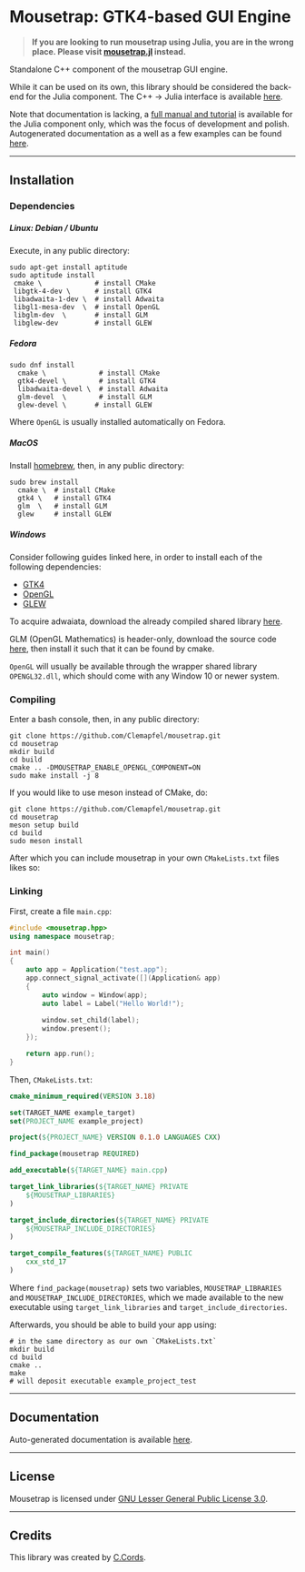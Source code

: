 # Mousetrap: GTK4-based GUI Engine

> **If you are looking to run mousetrap using Julia, you are in the wrong place. Please visit [mousetrap.jl](https://github.com/Clemapfel/mousetrap.jl) instead.**

Standalone C++ component of the mousetrap GUI engine. 

While it can be used on its own, this library should be considered the back-end for the Julia component. The C++ -> Julia interface is available [here](https://github.com/Clemapfel/mousetrap_julia_binding/).

Note that documentation is lacking, a [full manual and tutorial](https://clemens-cords.com/mousetrap) is available for the Julia component only, which was the focus of development and polish. Autogenerated documentation as a well as a few examples can be found [here](https://clemens-cords.com/mousetrap_cpp).

---

## Installation

### Dependencies

##### Linux: Debian / Ubuntu

Execute, in any public directory:

```shell
sudo apt-get install aptitude   
sudo aptitude install 
 cmake \             # install CMake
 libgtk-4-dev \      # install GTK4
 libadwaita-1-dev \  # install Adwaita
 libgl1-mesa-dev  \  # install OpenGL
 libglm-dev  \       # install GLM
 libglew-dev         # install GLEW
```

##### Fedora

```shell
sudo dnf install 
  cmake \             # install CMake
  gtk4-devel \        # install GTK4
  libadwaita-devel \  # install Adwaita
  glm-devel  \        # install GLM
  glew-devel \       # install GLEW
```

Where `OpenGL` is usually installed automatically on Fedora.

##### MacOS

Install [homebrew](https://brew.sh/), then, in any public directory:

```shell
sudo brew install 
  cmake \  # install CMake
  gtk4 \   # install GTK4
  glm  \   # install GLM
  glew     # install GLEW
```

##### Windows

Consider following guides linked here, in order to install each of the following dependencies:

+ [GTK4](https://www.gtk.org/docs/installations/windows)
+ [OpenGL](https://medium.com/swlh/setting-opengl-for-windows-d0b45062caf)
+ [GLEW](https://glew.sourceforge.net/install.html)

To acquire adwaiata, download the already compiled shared library [here](https://github.com/JuliaBinaryWrappers/libadwaita_jll.jl/releases/).

GLM (OpenGL Mathematics) is header-only, download the source code [here](https://github.com/g-truc/glm), then install it such that it can be found by cmake.

`OpenGL` will usually be available through the wrapper shared library `OPENGL32.dll`, which should come with any Window 10 or newer system.

### Compiling

Enter a bash console, then, in any public directory:

```shell
git clone https://github.com/Clemapfel/mousetrap.git
cd mousetrap
mkdir build
cd build
cmake .. -DMOUSETRAP_ENABLE_OPENGL_COMPONENT=ON
sudo make install -j 8
```

If you would like to use meson instead of CMake, do:

```shell
git clone https://github.com/Clemapfel/mousetrap.git
cd mousetrap
meson setup build
cd build
sudo meson install
```

After which you can include mousetrap in your own `CMakeLists.txt` files likes so:

### Linking 

First, create a file `main.cpp`:

```cpp
#include <mousetrap.hpp>
using namespace mousetrap;

int main()
{
    auto app = Application("test.app");
    app.connect_signal_activate([](Application& app)
    {
        auto window = Window(app);
        auto label = Label("Hello World!");
        
        window.set_child(label);
        window.present();
    });

    return app.run();
}
```

Then, `CMakeLists.txt`:

```cmake
cmake_minimum_required(VERSION 3.18)

set(TARGET_NAME example_target)
set(PROJECT_NAME example_project)

project(${PROJECT_NAME} VERSION 0.1.0 LANGUAGES CXX)

find_package(mousetrap REQUIRED)

add_executable(${TARGET_NAME} main.cpp)

target_link_libraries(${TARGET_NAME} PRIVATE
    ${MOUSETRAP_LIBRARIES}
)

target_include_directories(${TARGET_NAME} PRIVATE
    ${MOUSETRAP_INCLUDE_DIRECTORIES}
)

target_compile_features(${TARGET_NAME} PUBLIC
    cxx_std_17
)
```

Where `find_package(mousetrap)` sets two variables, `MOUSETRAP_LIBRARIES` and `MOUSETRAP_INCLUDE_DIRECTORIES`, which we made available to the new executable using `target_link_libraries` and `target_include_directories`.

Afterwards, you should be able to build your app using:

```shell
# in the same directory as our own `CMakeLists.txt`
mkdir build
cd build
cmake ..
make
# will deposit executable example_project_test
```

---

## Documentation

Auto-generated documentation is available [here](https://clemens-cords.com/mousetrap_cpp).

---

## License

Mousetrap is licensed under [GNU Lesser General Public License 3.0](https://www.gnu.org/licenses/lgpl-3.0.en.html#license-text).

---

## Credits

This library was created by [C.Cords](https://clemens-cords.com). 
